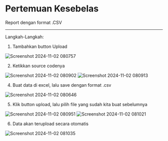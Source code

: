 # Pertemuan Kesebelas

Report dengan format .CSV

---


Langkah-Langkah:
1.	Tambahkan button Upload

![Screenshot 2024-11-02 080757](https://github.com/user-attachments/assets/01139239-6d01-4179-bd03-d9e9c27c5284)

2.	Ketikkan source codenya
   
![Screenshot 2024-11-02 080902](https://github.com/user-attachments/assets/b7fdc584-cf92-4c74-9626-8584d4f65e46)
![Screenshot 2024-11-02 080913](https://github.com/user-attachments/assets/aa40652a-707f-438a-b0e6-84f16fa5b763)

4.	Buat data di excel, lalu save dengan format .csv

![Screenshot 2024-11-02 080646](https://github.com/user-attachments/assets/cadcb3be-2975-4401-9307-eec857aa42ab)


5.	Klik button upload, lalu pilih file yang sudah kita buat sebelumnya
 
![Screenshot 2024-11-02 080951](https://github.com/user-attachments/assets/553dd2f5-c245-4862-9d8c-047b14c2a4c5)
![Screenshot 2024-11-02 081021](https://github.com/user-attachments/assets/fc0a921a-bc5e-4cfa-88cd-ae4fff678ec3)

6. Data akan terupload secara otomatis

![Screenshot 2024-11-02 081035](https://github.com/user-attachments/assets/2435394a-fd9a-474a-a382-5b4bc5457938)
 

 


